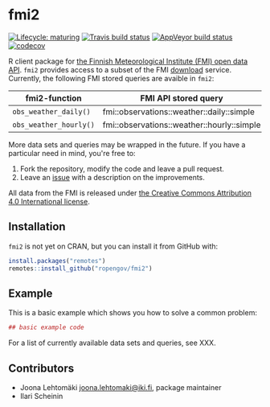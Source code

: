 # fmi2

[![Lifecycle: maturing](https://img.shields.io/badge/lifecycle-maturing-blue.svg)](https://www.tidyverse.org/lifecycle/#maturing)
[![Travis build status](https://travis-ci.org/rOpenGov/fmi2.svg?branch=master)](https://travis-ci.org/rOpenGov/fmi2)
[![AppVeyor build status](https://ci.appveyor.com/api/projects/status/github/rOpenGov/fmi2?branch=master&svg=true)](https://ci.appveyor.com/project/rOpenGov/fmi2)
[![codecov](https://codecov.io/gh/rOpenGov/fmi2/branch/master/graph/badge.svg)](https://codecov.io/gh/rOpenGov/fmi2)

R client package for [the Finnish Meteorological Institute (FMI) open data API](https://en.ilmatieteenlaitos.fi/open-data-manual). `fmi2` provides access
to a subset of the FMI [download](http://en.ilmatieteenlaitos.fi/open-data-manual-accessing-data) 
service. Currently, the following FMI stored queries are avaible in `fmi2`:

| fmi2-function         | FMI API stored query                                 |
|-----------------------|------------------------------------------------------|
| `obs_weather_daily()` | fmi::observations::weather::daily::simple            |
| `obs_weather_hourly()`| fmi::observations::weather::hourly::simple           |

More data sets and queries may be wrapped in the future. If you have a 
particular need in mind, you're free to:

1. Fork the repository, modify the code and leave a pull request.
2. Leave an [issue](https://github.com/rOpenGov/fmi2/issues) with a description
on the improvements.

All data from the FMI is released under [the Creative Commons Attribution 4.0 
International license](https://creativecommons.org/licenses/by/4.0/). 

## Installation

`fmi2` is not yet on CRAN, but you can install it from GitHub with:

``` r
install.packages("remotes")
remotes::install_github("ropengov/fmi2")
```

## Example

This is a basic example which shows you how to solve a common problem:

``` r
## basic example code
```

For a list of currently available data sets and queries, see XXX. 

## Contributors

+ Joona Lehtomäki <joona.lehtomaki@iki.fi>, package maintainer
+ Ilari Scheinin
